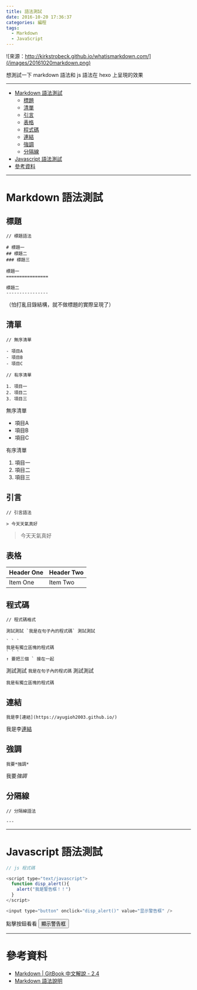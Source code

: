 ```yaml
---
title: 語法測試
date: 2016-10-20 17:36:37
categories: 編程
tags:
  - Markdown
  - JavaScript
---
```


![來源：http://kirkstrobeck.github.io/whatismarkdown.com/](/images/20161020markdown.png)

想測試一下 markdown 語法和 js 語法在 hexo 上呈現的效果

<!-- more -->

---

<!-- toc -->

- [Markdown 語法測試](#markdown-語法測試)
	- [標題](#標題)
	- [清單](#清單)
	- [引言](#引言)
	- [表格](#表格)
	- [程式碼](#程式碼)
	- [連結](#連結)
	- [強調](#強調)
	- [分隔線](#分隔線)
- [Javascript 語法測試](#javascript-語法測試)
- [參考資料](#參考資料)

<!-- tocstop -->

---

# Markdown 語法測試

## 標題

```
// 標題語法

# 標題一
## 標題二
### 標題三

標題一
================

標題二
----------------

```

（怕打亂目錄結構，就不做標題的實際呈現了）

## 清單

```
// 無序清單

- 項目A
- 項目B
- 項目C

// 有序清單

1. 項目一
2. 項目二
3. 項目三
```

無序清單

- 項目A
- 項目B
- 項目C

有序清單

1. 項目一
2. 項目二
3. 項目三



## 引言

```
// 引言語法

> 今天天氣真好
```

> 今天天氣真好


## 表格

| Header One | Header Two |
|:-----------|:-----------|
| Item One   | Item Two   |

## 程式碼

```
// 程式碼格式

測試測試 `我是在句子內的程式碼` 測試測試

` ` `
我是有獨立區塊的程式碼
` ` `
↑ 要把三個 ` 接在一起

```

測試測試 `我是在句子內的程式碼` 測試測試

```
我是有獨立區塊的程式碼
```

## 連結

```
我是李[連結](https://ayugioh2003.github.io/)
```
我是李[連結](https://ayugioh2003.github.io/)

## 強調

```
我要*強調*
```
我要*強調*

## 分隔線

```
// 分隔線語法

---
```

---

# Javascript 語法測試

```javascript
// js 程式碼

<script type="text/javascript">
  function disp_alert(){
    alert("我是警告框！！")
  }
</script>

<input type="button" onclick="disp_alert()" value="显示警告框" />
```

<script type="text/javascript">
function disp_alert(){
  alert("我是警告框！！")
}
</script>


<div>
  點擊按鈕看看 <input type="button" onclick="disp_alert()" value="顯示警告框" />
</div>

---

# 參考資料

* [Markdown | GitBook 中文解說 - 2.4](https://wastemobile.gitbooks.io/gitbook-chinese/content/format/markdown.html)
* [Markdown 語法說明](http://markdown.tw/)
